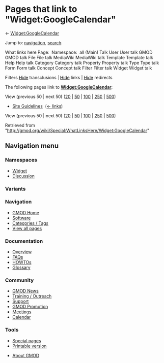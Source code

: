 <div id="mw-page-base" class="noprint">

</div>

<div id="mw-head-base" class="noprint">

</div>

<div id="content" class="mw-body" role="main">

<span id="top"></span>

<div id="mw-js-message" style="display:none;">

</div>



# <span dir="auto">Pages that link to "Widget:GoogleCalendar"</span>

<div id="bodyContent">

<div id="contentSub">

←
[Widget:GoogleCalendar](/wiki/Widget:GoogleCalendar "Widget:GoogleCalendar")

</div>

<div id="jump-to-nav" class="mw-jump">

Jump to: [navigation](#mw-navigation), [search](#p-search)

</div>

<div id="mw-content-text">

What links here Page:  Namespace:  all (Main) Talk User User talk GMOD
GMOD talk File File talk MediaWiki MediaWiki talk Template Template talk
Help Help talk Category Category talk Property Property talk Type Type
talk Form Form talk Concept Concept talk Filter Filter talk Widget
Widget talk

Filters
[Hide](/mediawiki/index.php?title=Special:WhatLinksHere/Widget:GoogleCalendar&hidetrans=1 "Special:WhatLinksHere/Widget:GoogleCalendar")
transclusions \|
[Hide](/mediawiki/index.php?title=Special:WhatLinksHere/Widget:GoogleCalendar&hidelinks=1 "Special:WhatLinksHere/Widget:GoogleCalendar")
links \|
[Hide](/mediawiki/index.php?title=Special:WhatLinksHere/Widget:GoogleCalendar&hideredirs=1 "Special:WhatLinksHere/Widget:GoogleCalendar")
redirects

The following pages link to
**[Widget:GoogleCalendar](/wiki/Widget:GoogleCalendar "Widget:GoogleCalendar")**:

View (previous 50 \| next 50)
([20](/mediawiki/index.php?title=Special:WhatLinksHere/Widget:GoogleCalendar&limit=20 "Special:WhatLinksHere/Widget:GoogleCalendar")
\|
[50](/mediawiki/index.php?title=Special:WhatLinksHere/Widget:GoogleCalendar&limit=50 "Special:WhatLinksHere/Widget:GoogleCalendar")
\|
[100](/mediawiki/index.php?title=Special:WhatLinksHere/Widget:GoogleCalendar&limit=100 "Special:WhatLinksHere/Widget:GoogleCalendar")
\|
[250](/mediawiki/index.php?title=Special:WhatLinksHere/Widget:GoogleCalendar&limit=250 "Special:WhatLinksHere/Widget:GoogleCalendar")
\|
[500](/mediawiki/index.php?title=Special:WhatLinksHere/Widget:GoogleCalendar&limit=500 "Special:WhatLinksHere/Widget:GoogleCalendar"))

- [Site Guidelines](/wiki/Site_Guidelines "Site Guidelines") ‎
  <span class="mw-whatlinkshere-tools">([←
  links](/mediawiki/index.php?title=Special:WhatLinksHere&target=Site+Guidelines "Special:WhatLinksHere"))</span>

View (previous 50 \| next 50)
([20](/mediawiki/index.php?title=Special:WhatLinksHere/Widget:GoogleCalendar&limit=20 "Special:WhatLinksHere/Widget:GoogleCalendar")
\|
[50](/mediawiki/index.php?title=Special:WhatLinksHere/Widget:GoogleCalendar&limit=50 "Special:WhatLinksHere/Widget:GoogleCalendar")
\|
[100](/mediawiki/index.php?title=Special:WhatLinksHere/Widget:GoogleCalendar&limit=100 "Special:WhatLinksHere/Widget:GoogleCalendar")
\|
[250](/mediawiki/index.php?title=Special:WhatLinksHere/Widget:GoogleCalendar&limit=250 "Special:WhatLinksHere/Widget:GoogleCalendar")
\|
[500](/mediawiki/index.php?title=Special:WhatLinksHere/Widget:GoogleCalendar&limit=500 "Special:WhatLinksHere/Widget:GoogleCalendar"))

</div>

<div class="printfooter">

Retrieved from
"<http://gmod.org/wiki/Special:WhatLinksHere/Widget:GoogleCalendar>"

</div>

<div id="catlinks" class="catlinks catlinks-allhidden">

</div>

<div class="visualClear">

</div>

</div>

</div>

<div id="mw-navigation">

## Navigation menu

<div id="mw-head">



<div id="left-navigation">

<div id="p-namespaces" class="vectorTabs" role="navigation"
aria-labelledby="p-namespaces-label">

### Namespaces

- <span id="ca-nstab-widget">[Widget](/wiki/Widget:GoogleCalendar)</span>
- <span id="ca-talk"><a
  href="/mediawiki/index.php?title=Widget_talk:GoogleCalendar&amp;action=edit&amp;redlink=1"
  accesskey="t"
  title="Discussion about the content page [t]">Discussion</a></span>

</div>

<div id="p-variants" class="vectorMenu emptyPortlet" role="navigation"
aria-labelledby="p-variants-label">

### 

### Variants[](#)

<div class="menu">

</div>

</div>

</div>





</div>

</div>

</div>

<div id="mw-panel">

<div id="p-logo" role="banner">

<a href="/wiki/Main_Page"
style="background-image: url(http://gmod.org/images/GMOD-cogs.png);"
title="Visit the main page"></a>

</div>

<div id="p-Navigation" class="portal" role="navigation"
aria-labelledby="p-Navigation-label">

### Navigation

<div class="body">

- <span id="n-GMOD-Home">[GMOD Home](/wiki/Main_Page)</span>
- <span id="n-Software">[Software](/wiki/GMOD_Components)</span>
- <span id="n-Categories-.2F-Tags">[Categories /
  Tags](/wiki/Categories)</span>
- <span id="n-View-all-pages">[View all
  pages](/wiki/Special:AllPages)</span>

</div>

</div>

<div id="p-Documentation" class="portal" role="navigation"
aria-labelledby="p-Documentation-label">

### Documentation

<div class="body">

- <span id="n-Overview">[Overview](/wiki/Overview)</span>
- <span id="n-FAQs">[FAQs](/wiki/Category:FAQ)</span>
- <span id="n-HOWTOs">[HOWTOs](/wiki/Category:HOWTO)</span>
- <span id="n-Glossary">[Glossary](/wiki/Glossary)</span>

</div>

</div>

<div id="p-Community" class="portal" role="navigation"
aria-labelledby="p-Community-label">

### Community

<div class="body">

- <span id="n-GMOD-News">[GMOD News](/wiki/GMOD_News)</span>
- <span id="n-Training-.2F-Outreach">[Training /
  Outreach](/wiki/Training_and_Outreach)</span>
- <span id="n-Support">[Support](/wiki/Support)</span>
- <span id="n-GMOD-Promotion">[GMOD
  Promotion](/wiki/GMOD_Promotion)</span>
- <span id="n-Meetings">[Meetings](/wiki/Meetings)</span>
- <span id="n-Calendar">[Calendar](/wiki/Calendar)</span>

</div>

</div>

<div id="p-tb" class="portal" role="navigation"
aria-labelledby="p-tb-label">

### Tools

<div class="body">

- <span id="t-specialpages"><a href="/wiki/Special:SpecialPages" accesskey="q"
  title="A list of all special pages [q]">Special pages</a></span>
- <span id="t-print"><a
  href="/mediawiki/index.php?title=Special:WhatLinksHere/Widget:GoogleCalendar&amp;printable=yes"
  rel="alternate" accesskey="p"
  title="Printable version of this page [p]">Printable version</a></span>

</div>

</div>

</div>

</div>

<div id="footer" role="contentinfo">

- <span id="footer-places-about">[About
  GMOD](/wiki/GMOD:About "GMOD:About")</span>

<!-- -->






</div>
